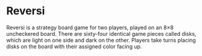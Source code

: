 # Reversi
Reversi is a strategy board game for two players, played on an 8×8 uncheckered board. There are sixty-four identical game pieces called disks, which are light on one side and dark on the other. Players take turns placing disks on the board with their assigned color facing up.
